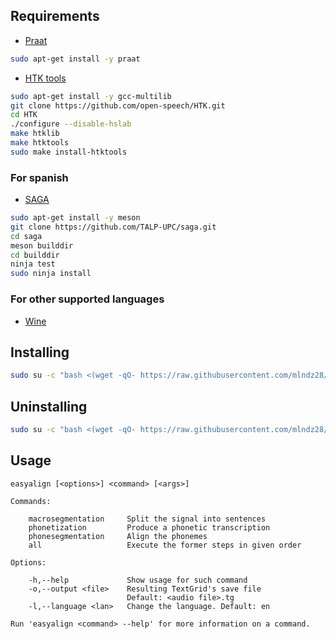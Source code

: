## Requirements

* [Praat](https://www.fon.hum.uva.nl/praat/download_linux)

```sh
sudo apt-get install -y praat
```

* [HTK tools](https://github.com/open-speech/HTK)

```sh
sudo apt-get install -y gcc-multilib
git clone https://github.com/open-speech/HTK.git
cd HTK
./configure --disable-hslab
make htklib
make htktools
sudo make install-htktools
```

### For spanish

* [SAGA](https://github.com/TALP-UPC/saga)

```sh
sudo apt-get install -y meson
git clone https://github.com/TALP-UPC/saga.git
cd saga
meson builddir
cd builddir
ninja test
sudo ninja install
```

### For other supported languages

* [Wine](https://wiki.winehq.org/Download)

## Installing

```sh
sudo su -c "bash <(wget -qO- https://raw.githubusercontent.com/mlndz28/praat-easy-align-linux/master/installer.sh)" root
```

## Uninstalling

```sh
sudo su -c "bash <(wget -qO- https://raw.githubusercontent.com/mlndz28/praat-easy-align-linux/master/uninstaller.sh)" root
```


## Usage

```
easyalign [<options>] <command> [<args>]

Commands:

    macrosegmentation     Split the signal into sentences 
    phonetization         Produce a phonetic transcription
    phonesegmentation     Align the phonemes
    all                   Execute the former steps in given order

Options:
    
    -h,--help             Show usage for such command
    -o,--output <file>    Resulting TextGrid's save file 
                          Default: <audio file>.tg
    -l,--language <lan>   Change the language. Default: en

Run 'easyalign <command> --help' for more information on a command.

```
